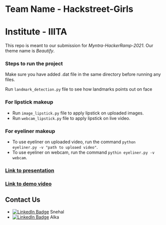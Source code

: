 # Team Name - Hackstreet-Girls
# Institute - IIITA

This repo is meant to our submission for *Myntra-HackerRamp-2021*. Our theme name is *Beautify*.

### Steps to run the project

Make sure you have added .dat file in the same directory before running any files.

Run `landmark_detection.py` file to see how landmarks points out on face

### For lipstick makeup

- Run `image_lipstick.py` file to apply lipstick on uploaded images.
- Run `webcam_lipstick.py` file to apply lipstick on live video.

### For eyeliner makeup

- To use eyeliner on uploaded video, run the command `python eyeliner.py -v "path to uploaed video"`.
- To use eyeliner on webcam, run the command `pythin eyeliner.py -v webcam`.


### **[Link to presentation](https://docs.google.com/presentation/d/1LHngQwxrKWJYmqch9k3m2hldNWknmbIoD8tGc4HzZ6Y/edit?usp=sharing)**
### **[Link to demo video](https://drive.google.com/drive/folders/1u5hfmYc78OPYNwRCuVrFhPrHut8OA7_k)**

## Contact Us
* [![LinkedIn Badge]()]()<span> Snehal</span>
* [![LinkedIn Badge]()]()<span> Alka</span>
